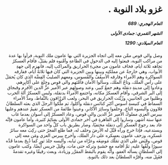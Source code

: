 <h1 dir="rtl">غزو بلاد النوبة .</h1>

<h5 dir="rtl">العام الهجري:  689

الشهر القمري: جمادى الأولى

العام الميلادي: 1290</h5>

<p dir="rtl">وصل والي قوص ممَّن معه إلى اتجاه الجزيرة التي بها عامون ملك النوبة، فرأوا بها عدة من مراكب النوبة، فبعثوا إليه في الدخولِ في الطاعةِ وأمَّنوه فلم يقبَلْ، فأقام العسكرُ تجاهه ثلاثة أيام، فخاف عامون من مجيءِ الحراريق والمراكبِ إليه، فانهزم إلى جهةِ الأبواب، وهي خارجةٌ عن مملكتِه وبينها وبين الجزيرة التي كان فيها ثلاثةُ أيام، ففارقه السواكرة وهم الأمراء وفارقه الأسقُفُ والقُسوس، ومعهم الصليبُ الفِضَّة الذي كان يُحمَلُ على رأسِ الملك، وتاجُ الملك، وسألوا الأمان فأمَّنَهم والي قوص وخلَعَ على أكابِرِهم، وعادوا إلى مدينةِ دنقلة وهم جمعٌ كبير، وعند وصولهم عبر الأمير عزُّ الدين الأفرم وقبجاق إلى البر الشرقي، وأقام العسكرُ مكانه، واجتمع الأمراءُ بدنقلة، ولبس العسكرُ آلةَ الحرب وطلبوا من الجانبينِ، وزُيِّنَت الحراريق في البحر، ولعب الزرَّاقون بالنِّفاط، ومدَّ الأمراء السماط في كنيسةِ أسوس أكبَرِ كنائس دنقلة وأكلوا، ثم ملَّكوا الرجلَ الذي بعثه السلطانُ قلاوون وألبسوه التاجَ، وحلفوا وسائِرَ الأكابرِ، وعينوا طائفةً من العسكر تقيمُ عندهم وعليها بيبرس العزي مملوكُ الأمير عزِّ الدين والي قوص، وعاد العسكرُ إلى أسوان بعدما غاب عنها ستة أشهر، وساروا إلى القاهرةِ في آخر جمادى الأولى بغنائِمَ كثيرة، وأما عامون فإنَّه عاد بعد رجوع العسكرِ إلى دنقلة مختفيًا، وصار بطريقِ باب كلِّ واحد من السواكرة ويستدعيه، فإذا خرج ورآه قَبَّلَ له الأرضَ وحلف له، فما طلع الفجرُ حتى ركِبَ معه سائرُ عَسكرِه، وزحف عامون بعسكره على دار الملك، وأخرج بيبرس العزي ومَن معه إلى قوص، وقَبَض على الذي تمَلَّك مَوضِعَه وعرَّاه من ثيابه، وألبسه جلدَ ثورٍ كما ذُبِحَ بعدما قَدَّه سيورًا ولَفَّها عليه، ثمَّ أقامه مع خشبةٍ وتركه حتى مات، وقُتِلَ جريس أيضًا، وكتب عامون إلى السلطانِ يسأله العفو، وأنَّه يقوم بالبقط المقرَّر وزيادة، وبعث رقيقًا وغيره تقدمةً فقَبِلَ منه، وأقرَّه السلطانُ بعد ذلك بالنوبةِ.</p></br>

